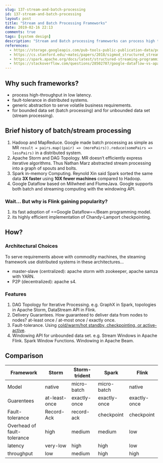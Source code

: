 ```yaml
---
slug: 137-stream-and-batch-processing
id: 137-stream-and-batch-processing
layout: post
title: "Stream and Batch Processing Frameworks"
date: 2019-02-16 22:13
comments: true
tags: [system design]
description: "Stream and Batch processing frameworks can process high throughput at low latency. Why is Flink gaining popularity? And how to make an architectural choice among Storm, Storm-trident, Spark, and Flink?"
references:
  - https://storage.googleapis.com/pub-tools-public-publication-data/pdf/43864.pdf
  - https://cs.stanford.edu/~matei/papers/2018/sigmod_structured_streaming.pdf
  - https://spark.apache.org/docs/latest/structured-streaming-programming-guide.html
  - https://stackoverflow.com/questions/28502787/google-dataflow-vs-apache-storm
---
```


## Why such frameworks?

* process high-throughput in low latency.
* fault-tolerance in distributed systems.
* generic abstraction to serve volatile business requirements.
* for bounded data set (batch processing) and for unbounded data set (stream processing).


## Brief history of batch/stream processing

1. Hadoop and MapReduce. Google made batch processing as simple as MR `result = pairs.map((pair) => (morePairs)).reduce(somePairs => lessPairs)` in a distributed system.
2. Apache Storm and DAG Topology. MR doesn’t efficiently express iterative algorithms. Thus Nathan Marz abstracted stream processing into a graph of spouts and bolts.
3. Spark in-memory Computing. Reynold Xin said Spark sorted the same data **3X faster** using **10X fewer machines** compared to Hadoop.
4. Google Dataflow based on Millwheel and FlumeJava. Google supports both batch and streaming computing with the windowing API.


### Wait... But why is Flink gaining popularity?

1. its fast adoption of ==Google Dataflow==/Beam programming model.
2. its highly efficient implementation of Chandy-Lamport checkpointing.



## How?

### Architectural Choices

To serve requirements above with commodity machines, the steaming framework use distributed systems in these architectures...

* master-slave (centralized): apache storm with zookeeper, apache samza with YARN.
* P2P (decentralized): apache s4.


### Features

1. DAG Topology for Iterative Processing. e.g. GraphX in Spark, topologies in Apache Storm, DataStream API in Flink.
2. Delivery Guarantees. How guaranteed to deliver data from nodes to nodes? at-least once / at-most once / exactly once.
3. Fault-tolerance. Using [cold/warm/hot standby, checkpointing, or active-active](85-improving-availability-with-failover).
4. Windowing API for unbounded data set. e.g. Stream Windows in Apache Flink. Spark Window Functions. Windowing in Apache Beam.


## Comparison

| Framework                   | Storm         | Storm-trident | Spark        | Flink        |
| --------------------------- | ------------- | ------------- | ------------ | ------------ |
| Model                       | native        | micro-batch   | micro-batch  | native       |
| Guarentees                  | at-least-once | exactly-once  | exactly-once | exactly-once |
| Fault-tolerance             | Record-Ack    | record-ack    | checkpoint   | checkpoint   |
| Overhead of fault-tolerance | high          | medium        | medium       | low          |
| latency                     | very-low      | high          | high         | low          |
| throughput                  | low           | medium        | high         | high         |
